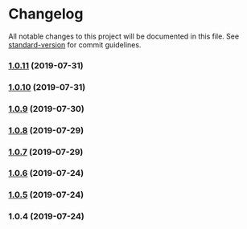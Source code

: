 # Changelog

All notable changes to this project will be documented in this file. See [standard-version](https://github.com/conventional-changelog/standard-version) for commit guidelines.

### [1.0.11](https://github.com/Just1Dav/otelo-ui/compare/v1.0.10...v1.0.11) (2019-07-31)



### [1.0.10](https://github.com/Just1Dav/otelo-ui/compare/v1.0.9...v1.0.10) (2019-07-31)



### [1.0.9](https://github.com/Just1Dav/otelo-ui/compare/v1.0.8...v1.0.9) (2019-07-30)



### [1.0.8](https://github.com/Just1Dav/otelo-ui/compare/v1.0.7...v1.0.8) (2019-07-29)



### [1.0.7](https://github.com/Just1Dav/otelo-ui/compare/v1.0.6...v1.0.7) (2019-07-29)



### [1.0.6](https://github.com/Just1Dav/otelo-ui/compare/v1.0.5...v1.0.6) (2019-07-24)



### [1.0.5](https://github.com/Just1Dav/otelo-ui/compare/v1.0.4...v1.0.5) (2019-07-24)



### 1.0.4 (2019-07-24)
